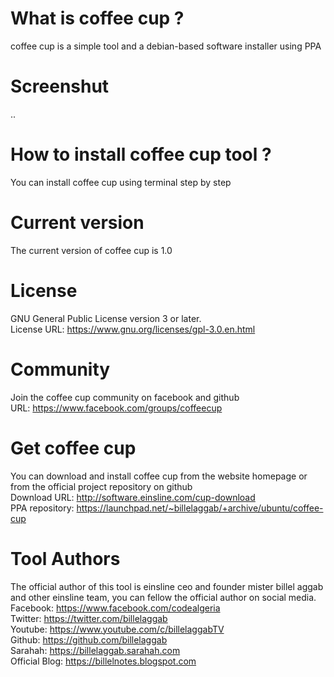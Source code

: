 # What is coffee cup ?
coffee cup is a simple tool and a debian-based software installer using PPA
# Screenshut
..
# How to install coffee cup tool ?
You can install coffee cup using terminal step by step
# Current version
The current version of coffee cup is 1.0
# License
GNU General Public License version 3 or later. <br />
License URL: https://www.gnu.org/licenses/gpl-3.0.en.html
# Community
Join the coffee cup community on facebook and github <br />
URL: https://www.facebook.com/groups/coffeecup
# Get coffee cup
You can download and install coffee cup from the website homepage or from the official project repository on github<br />
Download URL: http://software.einsline.com/cup-download <br />
PPA repository: https://launchpad.net/~billelaggab/+archive/ubuntu/coffee-cup
# Tool Authors
The official author of this tool is einsline ceo and founder mister billel aggab and other einsline team, you can fellow the official author on social media.<br />
Facebook: https://www.facebook.com/codealgeria<br />
Twitter: https://twitter.com/billelaggab<br />
Youtube: https://www.youtube.com/c/billelaggabTV<br />
Github: https://github.com/billelaggab<br />
Sarahah: https://billelaggab.sarahah.com<br />
Official Blog: https://billelnotes.blogspot.com
